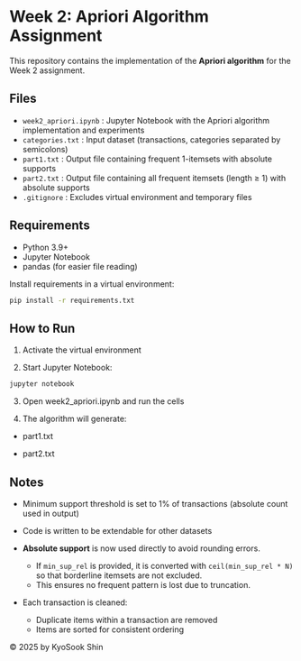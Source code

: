 # Week 2: Apriori Algorithm Assignment

This repository contains the implementation of the **Apriori algorithm** for the Week 2 assignment.

## Files
- `week2_apriori.ipynb` : Jupyter Notebook with the Apriori algorithm implementation and experiments
- `categories.txt` : Input dataset (transactions, categories separated by semicolons)
- `part1.txt` : Output file containing frequent 1-itemsets with absolute supports
- `part2.txt` : Output file containing all frequent itemsets (length ≥ 1) with absolute supports
- `.gitignore` : Excludes virtual environment and temporary files

## Requirements
- Python 3.9+
- Jupyter Notebook
- pandas (for easier file reading)

Install requirements in a virtual environment:
```bash
pip install -r requirements.txt
```

## How to Run
1. Activate the virtual environment

2. Start Jupyter Notebook:
```bash
jupyter notebook
```

3. Open week2_apriori.ipynb and run the cells

4. The algorithm will generate:

- part1.txt

- part2.txt

## Notes

- Minimum support threshold is set to 1% of transactions (absolute count used in output)

- Code is written to be extendable for other datasets

- **Absolute support** is now used directly to avoid rounding errors.  
  - If `min_sup_rel` is provided, it is converted with `ceil(min_sup_rel * N)` so that borderline itemsets are not excluded.
  - This ensures no frequent pattern is lost due to truncation.
- Each transaction is cleaned:
  - Duplicate items within a transaction are removed
  - Items are sorted for consistent ordering

© 2025 by KyoSook Shin